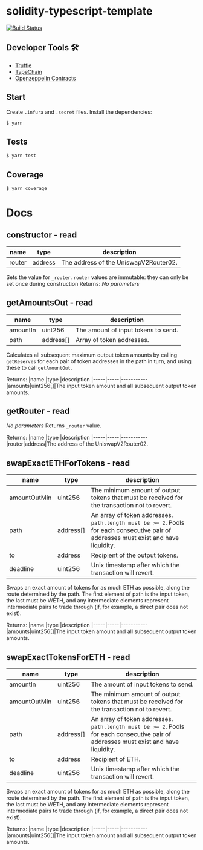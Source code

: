 # solidity-typescript-template

[![Build Status](https://travis-ci.com/ilyakmet/uniswap-v2-adapter.svg?branch=master)](https://travis-ci.com/ilyakmet/uniswap-v2-adapter)

## Developer Tools 🛠️

- [Truffle](https://trufflesuite.com/)
- [TypeChain](https://github.com/ethereum-ts/TypeChain)
- [Openzeppelin Contracts](https://openzeppelin.com/contracts/)

## Start

Create `.infura` and `.secret` files. Install the dependencies:

```bash
$ yarn
```

## Tests

```bash
$ yarn test
```

## Coverage

```bash
$ yarn coverage
```

# Docs

## constructor - read

| name   | type    | description                           |
| ------ | ------- | ------------------------------------- |
| router | address | The address of the UniswapV2Router02. |

Sets the value for `_router`.
`router` values are immutable: they can only be set once during construction
Returns:
_No parameters_

## getAmountsOut - read

| name     | type      | description                         |
| -------- | --------- | ----------------------------------- |
| amountIn | uint256   | The amount of input tokens to send. |
| path     | address[] | Array of token addresses.           |

Calculates all subsequent maximum output token amounts by calling `getReserves` for each pair of token addresses in the path in turn, and using these to call `getAmountOut`.

Returns:
|name |type |description
|-----|-----|-----------
|amounts|uint256[]|The input token amount and all subsequent output token amounts.

## getRouter - read

_No parameters_
Returns `_router` value.

Returns:
|name |type |description
|-----|-----|-----------
|router|address|The address of the UniswapV2Router02.

## swapExactETHForTokens - read

| name         | type      | description                                                                                                                          |
| ------------ | --------- | ------------------------------------------------------------------------------------------------------------------------------------ |
| amountOutMin | uint256   | The minimum amount of output tokens that must be received for the transaction not to revert.                                         |
| path         | address[] | An array of token addresses. `path.length must be >= 2`. Pools for each consecutive pair of addresses must exist and have liquidity. |
| to           | address   | Recipient of the output tokens.                                                                                                      |
| deadline     | uint256   | Unix timestamp after which the transaction will revert.                                                                              |

Swaps an exact amount of tokens for as much ETH as possible, along the route determined by the path. The first element of path is the input token, the last must be WETH, and any intermediate elements represent intermediate pairs to trade through (if, for example, a direct pair does not exist).

Returns:
|name |type |description
|-----|-----|-----------
|amounts|uint256[]|The input token amount and all subsequent output token amounts.

## swapExactTokensForETH - read

| name         | type      | description                                                                                                                          |
| ------------ | --------- | ------------------------------------------------------------------------------------------------------------------------------------ |
| amountIn     | uint256   | The amount of input tokens to send.                                                                                                  |
| amountOutMin | uint256   | The minimum amount of output tokens that must be received for the transaction not to revert.                                         |
| path         | address[] | An array of token addresses. `path.length must be >= 2`. Pools for each consecutive pair of addresses must exist and have liquidity. |
| to           | address   | Recipient of ETH.                                                                                                                    |
| deadline     | uint256   | Unix timestamp after which the transaction will revert.                                                                              |

Swaps an exact amount of tokens for as much ETH as possible, along the route determined by the path. The first element of path is the input token, the last must be WETH, and any intermediate elements represent intermediate pairs to trade through (if, for example, a direct pair does not exist).

Returns:
|name |type |description
|-----|-----|-----------
|amounts|uint256[]|The input token amount and all subsequent output token amounts.
